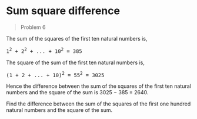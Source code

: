 # Sum square difference
> Problem 6

The sum of the squares of the first ten natural numbers is,

<pre>
1<sup>2</sup> + 2<sup>2</sup> + ... + 10<sup>2</sup> = 385
</pre>

The square of the sum of the first ten natural numbers is,

<pre>
(1 + 2 + ... + 10)<sup>2</sup> = 55<sup>2</sup> = 3025
</pre>

Hence the difference between the sum of the squares of the first ten natural
numbers and the square of the sum is 3025 − 385 = 2640.

Find the difference between the sum of the squares of the first one hundred
natural numbers and the square of the sum.
